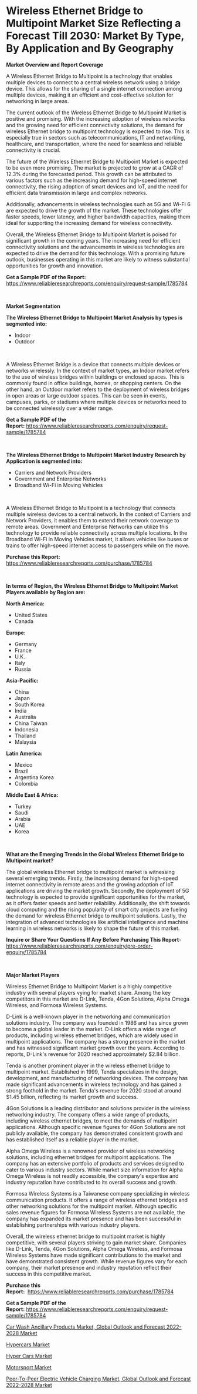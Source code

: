 <p><h1>Wireless Ethernet Bridge to Multipoint Market Size Reflecting a Forecast Till 2030: Market By Type, By Application and By Geography</h1></p><p><strong>Market Overview and Report Coverage</strong></p>
<p><p>A Wireless Ethernet Bridge to Multipoint is a technology that enables multiple devices to connect to a central wireless network using a bridge device. This allows for the sharing of a single internet connection among multiple devices, making it an efficient and cost-effective solution for networking in large areas.</p><p>The current outlook of the Wireless Ethernet Bridge to Multipoint Market is positive and promising. With the increasing adoption of wireless networks and the growing need for efficient connectivity solutions, the demand for wireless Ethernet bridge to multipoint technology is expected to rise. This is especially true in sectors such as telecommunications, IT and networking, healthcare, and transportation, where the need for seamless and reliable connectivity is crucial.</p><p>The future of the Wireless Ethernet Bridge to Multipoint Market is expected to be even more promising. The market is projected to grow at a CAGR of 12.3% during the forecasted period. This growth can be attributed to various factors such as the increasing demand for high-speed internet connectivity, the rising adoption of smart devices and IoT, and the need for efficient data transmission in large and complex networks.</p><p>Additionally, advancements in wireless technologies such as 5G and Wi-Fi 6 are expected to drive the growth of the market. These technologies offer faster speeds, lower latency, and higher bandwidth capacities, making them ideal for supporting the increasing demand for wireless connectivity.</p><p>Overall, the Wireless Ethernet Bridge to Multipoint Market is poised for significant growth in the coming years. The increasing need for efficient connectivity solutions and the advancements in wireless technologies are expected to drive the demand for this technology. With a promising future outlook, businesses operating in this market are likely to witness substantial opportunities for growth and innovation.</p></p>
<p><strong>Get a Sample PDF of the Report:</strong> <a href="https://www.reliableresearchreports.com/enquiry/request-sample/1785784">https://www.reliableresearchreports.com/enquiry/request-sample/1785784</a></p>
<p>&nbsp;</p>
<p><strong>Market Segmentation</strong></p>
<p><strong>The Wireless Ethernet Bridge to Multipoint Market Analysis by types is segmented into:</strong></p>
<p><ul><li>Indoor</li><li>Outdoor</li></ul></p>
<p>&nbsp;</p>
<p><p>A Wireless Ethernet Bridge is a device that connects multiple devices or networks wirelessly. In the context of market types, an Indoor market refers to the use of wireless bridges within buildings or enclosed spaces. This is commonly found in office buildings, homes, or shopping centers. On the other hand, an Outdoor market refers to the deployment of wireless bridges in open areas or large outdoor spaces. This can be seen in events, campuses, parks, or stadiums where multiple devices or networks need to be connected wirelessly over a wider range.</p></p>
<p><strong>Get a Sample PDF of the Report:</strong>&nbsp;<a href="https://www.reliableresearchreports.com/enquiry/request-sample/1785784">https://www.reliableresearchreports.com/enquiry/request-sample/1785784</a></p>
<p>&nbsp;</p>
<p><strong>The Wireless Ethernet Bridge to Multipoint Market Industry Research by Application is segmented into:</strong></p>
<p><ul><li>Carriers and Network Providers</li><li>Government and Enterprise Networks</li><li>Broadband Wi-Fi in Moving Vehicles</li></ul></p>
<p>&nbsp;</p>
<p><p>A Wireless Ethernet Bridge to Multipoint is a technology that connects multiple wireless devices to a central network. In the context of Carriers and Network Providers, it enables them to extend their network coverage to remote areas. Government and Enterprise Networks can utilize this technology to provide reliable connectivity across multiple locations. In the Broadband Wi-Fi in Moving Vehicles market, it allows vehicles like buses or trains to offer high-speed internet access to passengers while on the move.</p></p>
<p><strong>Purchase this Report:</strong>&nbsp; <a href="https://www.reliableresearchreports.com/purchase/1785784">https://www.reliableresearchreports.com/purchase/1785784</a></p>
<p>&nbsp;</p>
<p><strong>In terms of Region, the Wireless Ethernet Bridge to Multipoint Market Players available by Region are:</strong></p>
<p>
    <p> <strong> North America: </strong>
        <ul>
            <li>United States</li>
            <li>Canada</li>
        </ul>
        </p> 
    <p> <strong> Europe: </strong>
        <ul>
            <li>Germany</li>
            <li>France</li>
            <li>U.K.</li>
            <li>Italy</li>
            <li>Russia</li>
        </ul>
        </p> 
    <p> <strong> Asia-Pacific: </strong>
        <ul>
            <li>China</li>
            <li>Japan</li>
            <li>South Korea</li>
            <li>India</li>
            <li>Australia</li>
            <li>China Taiwan</li>
            <li>Indonesia</li>
            <li>Thailand</li>
            <li>Malaysia</li>
        </ul>
        </p> 
    <p> <strong> Latin America: </strong>
        <ul>
            <li>Mexico</li>
            <li>Brazil</li>
            <li>Argentina Korea</li>
            <li>Colombia</li>
        </ul>
        </p> 
    <p> <strong> Middle East & Africa: </strong>
        <ul>
            <li>Turkey</li>
            <li>Saudi</li>
            <li>Arabia</li>
            <li>UAE</li>
            <li>Korea</li>
        </ul>
    </p>
    </p>
<p>&nbsp;</p>
<p><strong>What are the Emerging Trends in the Global Wireless Ethernet Bridge to Multipoint market?</strong></p>
<p><p>The global wireless Ethernet bridge to multipoint market is witnessing several emerging trends. Firstly, the increasing demand for high-speed internet connectivity in remote areas and the growing adoption of IoT applications are driving the market growth. Secondly, the deployment of 5G technology is expected to provide significant opportunities for the market, as it offers faster speeds and better reliability. Additionally, the shift towards cloud computing and the rising popularity of smart city projects are fueling the demand for wireless Ethernet bridge to multipoint solutions. Lastly, the integration of advanced technologies like artificial intelligence and machine learning in wireless networks is likely to shape the future of this market.</p></p>
<p><strong>Inquire or Share Your Questions If Any Before Purchasing This Report</strong>- <a href="https://www.reliableresearchreports.com/enquiry/pre-order-enquiry/1785784">https://www.reliableresearchreports.com/enquiry/pre-order-enquiry/1785784</a></p>
<p>&nbsp;</p>
<p><strong>Major Market Players</strong></p>
<p><p>Wireless Ethernet Bridge to Multipoint Market is a highly competitive industry with several players vying for market share. Among the key competitors in this market are D-Link, Tenda, 4Gon Solutions, Alpha Omega Wireless, and Formosa Wireless Systems. </p><p>D-Link is a well-known player in the networking and communication solutions industry. The company was founded in 1986 and has since grown to become a global leader in the market. D-Link offers a wide range of products, including wireless ethernet bridges, which are widely used in multipoint applications. The company has a strong presence in the market and has witnessed significant market growth over the years. According to reports, D-Link's revenue for 2020 reached approximately $2.84 billion.</p><p>Tenda is another prominent player in the wireless ethernet bridge to multipoint market. Established in 1999, Tenda specializes in the design, development, and manufacturing of networking devices. The company has made significant advancements in wireless technology and has gained a strong foothold in the market. Tenda's revenue for 2020 stood at around $1.45 billion, reflecting its market growth and success.</p><p>4Gon Solutions is a leading distributor and solutions provider in the wireless networking industry. The company offers a wide range of products, including wireless ethernet bridges, to meet the demands of multipoint applications. Although specific revenue figures for 4Gon Solutions are not publicly available, the company has demonstrated consistent growth and has established itself as a reliable player in the market.</p><p>Alpha Omega Wireless is a renowned provider of wireless networking solutions, including ethernet bridges for multipoint applications. The company has an extensive portfolio of products and services designed to cater to various industry sectors. While market size information for Alpha Omega Wireless is not readily accessible, the company's expertise and industry reputation have contributed to its overall success and growth.</p><p>Formosa Wireless Systems is a Taiwanese company specializing in wireless communication products. It offers a range of wireless ethernet bridges and other networking solutions for the multipoint market. Although specific sales revenue figures for Formosa Wireless Systems are not available, the company has expanded its market presence and has been successful in establishing partnerships with various industry players.</p><p>Overall, the wireless ethernet bridge to multipoint market is highly competitive, with several players striving to gain market share. Companies like D-Link, Tenda, 4Gon Solutions, Alpha Omega Wireless, and Formosa Wireless Systems have made significant contributions to the market and have demonstrated consistent growth. While revenue figures vary for each company, their market presence and industry reputation reflect their success in this competitive market.</p></p>
<p><strong>Purchase this Report:</strong>&nbsp;&nbsp;<a href="https://www.reliableresearchreports.com/purchase/1785784">https://www.reliableresearchreports.com/purchase/1785784</a></p>
<p></p>
<p><strong>Get a Sample PDF of the Report:</strong>&nbsp;<a href="https://www.reliableresearchreports.com/enquiry/request-sample/1785784">https://www.reliableresearchreports.com/enquiry/request-sample/1785784</a></p>
<p><p><a href="https://medium.com/@cullenblick/car-wash-ancillary-products-market-global-outlook-and-forecast-2022-2028-market-trends-and-market-58fc65f14372">Car Wash Ancillary Products Market, Global Outlook and Forecast 2022-2028 Market</a></p><p><a href="https://www.linkedin.com/pulse/decoding-hypercars-market-deep-dive-latest-trends-segmentation/">Hypercars Market</a></p><p><a href="https://www.linkedin.com/pulse/hyper-cars-market-challenges-opportunities-growth-drivers/">Hyper Cars Market</a></p><p><a href="https://www.linkedin.com/pulse/motorsport-market-size-share-amp-trends-analysis-report-application/">Motorsport Market</a></p><p><a href="https://medium.com/@graycehuels/peer-to-peer-electric-vehicle-charging-market-global-outlook-and-forecast-2022-2028-market-e30a0c296d35">Peer-To-Peer Electric Vehicle Charging Market, Global Outlook and Forecast 2022-2028 Market</a></p></p>